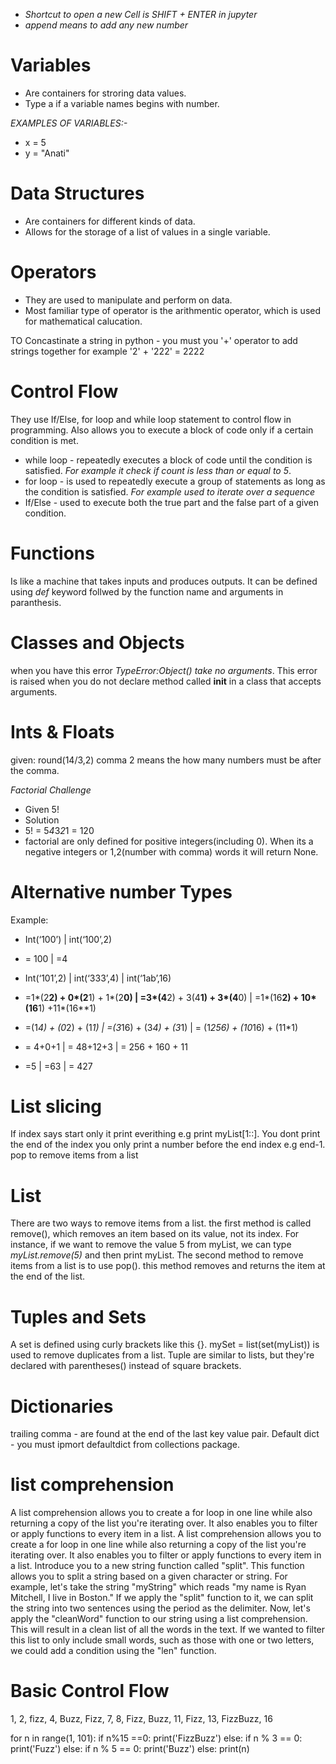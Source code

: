 - *Shortcut to open a new Cell is SHIFT + ENTER in jupyter*
- *append means to add any new number*

# Variables
- Are containers for stroring data values.
- Type a if a variable names begins with number.

*EXAMPLES OF VARIABLES:-*
- x = 5
- y = "Anati"


# Data Structures
- Are containers for different kinds of data. 
- Allows for the storage of a list of values in a single variable.

# Operators
- They are used to manipulate and perform on data.
- Most familiar type of operator is the arithmentic operator, which is used for mathematical calucation.

TO Concastinate a string in python - you must you '+' operator to add strings together for example '2' + '222' = 2222

# Control Flow
They use If/Else, for loop and while loop statement to control flow in programming. Also allows you to execute a block of code only if a certain condition is met.
- while loop - repeatedly executes a block of code until the condition is satisfied. *For example it check if count is less than or equal to 5*.
- for loop -  is used to repeatedly execute a group of statements as long as the condition is satisfied. *For example used to iterate over a sequence*
- If/Else -  used to execute both the true part and the false part of a given condition. 

# Functions
Is like a machine that  takes inputs and produces outputs. It can be defined using *def* keyword follwed by the function name and arguments in paranthesis.

# Classes and Objects
when you have this error *TypeError:Object() take no arguments*. This error is raised when you do not declare method called __init__ in a class that accepts arguments.


# Ints & Floats
given:  round(14/3,2) comma 2 means the how many numbers must be after the comma.

*Factorial Challenge*
- Given 5!
- Solution 
- 5! = 5*4*3*2*1 = 120
- factorial are only defined for positive integers(including 0). When its a negative integers or 1,2(number with comma) words it will return None.

# Alternative number Types
Example:
- Int(‘100’)		  |	int(‘100’,2)
- = 100				  |   =4
 
- Int(‘101’,2)		                        |		int(‘333’,4)		                         |      int(‘1ab’,16)
- =1*(2**2) + 0*(2**1) + 1*(2**0)           |	    =3*(4**2) + 3(4**1) + 3*(4**0)	             |  	=1*(16**2) + 10*(16**1) +11*(16**1)
- =(1*4) + (0*2) + (1*1)			        |       =(3*16) + (3*4) + (3*1)		                 |      = (1*256) + (10*16) + (11*1)
- = 4+0+1			                        |     	= 48+12+3			                         |     	= 256 + 160 + 11
- =5				                        |       =63                                          |      = 427


# List slicing 
If index says start only it print everithing e.g print myList[1::]. You dont print the end of the index you only print  a number before the end index e.g end-1. pop to remove items from a list

# List
There are two ways to remove items from a list. the first method is called remove(), which removes an item based on its value, not its index. For instance, if we want to remove the value 5 from myList, we can type *myList.remove(5)* and then print myList. The second method to remove items from a list is to use pop(). this method removes and returns the item at the end of the list.

 # Tuples and Sets
 A set is defined using curly brackets like this {}. mySet = list(set(myList)) is used to remove duplicates from a list. Tuple are similar to lists, but they're declared with parentheses() instead of square brackets.

 # Dictionaries
trailing comma - are found at the end of the last key value pair. 
Default dict - you must ipmort defaultdict from collections package.

# list comprehension
A list comprehension allows you to create a for loop in one line while also returning a copy of the list you're iterating over. It also enables you to filter or apply functions to every item in a list. A list comprehension allows you to create a for loop in one line while also returning a copy of the list you're iterating over. It also enables you to filter or apply functions to every item in a list. Introduce you to a new string function called "split". This function allows you to split a string based on a given character or string. For example, let's take the string "myString" which reads "my name is Ryan Mitchell, I live in Boston." If we apply the "split" function to it, we can split the string into two sentences using the period as the delimiter. Now, let's apply the "cleanWord" function to our string using a list comprehension. This will result in a clean list of all the words in the text. If we wanted to filter this list to only include small words, such as those with one or two letters, we could add a condition using the "len" function.

# Basic Control Flow
1, 2, fizz, 4, Buzz, Fizz, 7, 8, Fizz, Buzz, 11, Fizz, 13, FizzBuzz, 16

for n in range(1, 101):
    if n%15 ==0:
        print('FizzBuzz')
    else:
        if n % 3 == 0:
            print('Fuzz')
else:
    if n % 5 == 0:
        print('Buzz')
    else:
        print(n)
